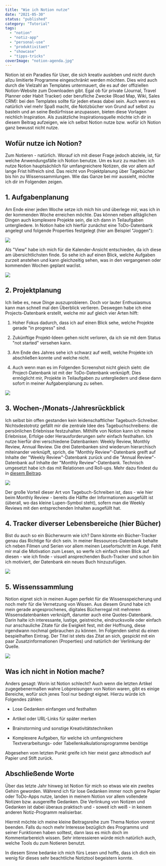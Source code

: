 ```yaml
---
title: "Wie ich Notion nutze"
date: "2021-05-30"
status: "published"
category: "Tutorial"
tags: 
  - "notion"
  - "notiz-app"
  - "personal-use"
  - "produktivitaet"
  - "showcase"
  - "tipps-tricks"
coverImage: "notion-agenda.jpg"
---
```


Notion ist ein Paradies für User, die sich kreativ ausleben und nicht durch allzu limitierte Programme eingeschränkt werden möchten. Dies wird auch durch die Vielzahl an Templates untermauert, die es auf der offiziellen Notion-Website zum Downloaden gibt. Egal ob für private (Journal, Travel Planner oder Habit Tracker) oder berufliche Zwecke (Road Map, Wiki, Sales CRM): bei den Templates sollte für jeden etwas dabei sein. Auch wenn es natürlich viel mehr Spaß macht, die Notizbücher von Grund auf selbst zu basteln und an seine Bedürfnisse anzupassen, bieten diese Vorlagen reichlich Inspiration. Als zusätzliche Inspirationsquelle möchte ich dir in diesem Beitrag aufzeigen, wie ich selbst Notion nutze bzw. wofür ich Notion ganz bewusst nicht nutze.

<!--more-->

## Wofür nutze ich Notion?

Zum Notieren - natürlich. Worauf ich mit dieser Frage jedoch abziele, ist, für welche Anwendungsfälle ich Notion benutze. Um es kurz zu machen: ich nutze Notion hauptsächlich für umfangreichere Notizen, die vor allem auf lange Frist hilfreich sind. Das reicht von Projektplanung über Tagebücher bis hin zu Wissenssammlungen. Wie das Ganze bei mir aussieht, möchte ich dir im Folgenden zeigen.

## 1\. Aufgabenplanung

Am Ende einer jeden Woche setze ich mich hin und überlege mir, was ich in der kommenden Woche erreichen möchte. Das können neben alltäglichen Dingen auch komplexere Projekte sein, die ich dann in Teilaufgaben untergliedere. In Notion habe ich hierfür zunächst eine ToDo-Datenbank angelegt und folgende Properties festgelegt (hier am Beispiel "Joggen"):

![](/img/blog/notion-task-detail.png)

Als "View" habe ich mich für die Kalender-Ansicht entschieden, da ich diese am übersichtlichsten finde. So sehe ich auf einen Blick, welche Aufgaben zurzeit anstehen und kann gleichzeitig sehen, was in den vergangenen oder kommenden Wochen geplant war/ist.

![](/img/blog/notion-calendar.png)

## 2\. Projektplanung

Ich liebe es, neue Dinge auszuprobieren. Doch vor lauter Enthusiasmus kann man schnell mal den Überblick verlieren. Deswegen habe ich eine Projects-Datenbank erstellt, welche mir auf gleich vier Arten hilft:

1. Hoher Fokus dadurch, dass ich auf einen Blick sehe, welche Projekte gerade "in progress" sind.

3. Zukünftige Projekt-Ideen gehen nicht verloren, da ich sie mit dem Status "not started" versehen kann.

5. Am Ende des Jahres sehe ich schwarz auf weiß, welche Projekte ich abschließen konnte und welche nicht.

7. Auch wenn man es im Folgenden Screenshot nicht gleich sieht: die Project-Datenbank ist mit der ToDo-Datenbank verknüpft. Dies ermöglicht mir, Projekte in Teilaufgaben zu untergliedern und diese dann sofort in meiner Aufgabenplanung zu sehen.

![](/img/blog/notion-projects.png)

## 3\. Wochen-/Monats-/Jahresrückblick

Ich selbst bin offen gestanden kein leidenschaftlicher Tagebuch-Schreiber. Nichtsdestotrotz gefällt mir die zentrale Idee des Tagebuchschreibens: die persönlichen Erlebnisse festzuhalten. Mithilfe von Notion kann ich meine Erlebnisse, Erfolge oder Herausforderungen sehr einfach festhalten. Ich nutze hierfür drei verschiedene Datenbanken: Weekly Review, Monthly Review, Annual Review. Die drei Datenbanken sind wiederum hierarchisch miteinander verknüpft, sprich, die "Monthly Review"-Datenbank greift auf Inhalte der "Weekly Review"-Datenbank zurück und die "Annual Review"-Datenbank auf Inhalte der "Monthly Review"-Datenbank. Technisch umgesetzt habe ich das mit Relationen und Roll-ups. Mehr dazu findest du in [diesem Beitrag](https://www.fabi-online.de/notion-deathly-hallows/).

![](/img/blog/notion-monthly-review.png)

Der große Vorteil dieser Art von Tagebuch-Schreiben ist, dass - wie hier beim Monthly Review - bereits die Hälfte der Informationen ausgefüllt ist (überall, wo das kleine Lupen-Symbol steht), sofern man die Weekly Reviews mit den entsprechenden Inhalten ausgefüllt hat.

## 4\. Tracker diverser Lebensbereiche (hier Bücher)

Bist du auch so ein Bücherwurm wie ich? Dann könnte ein Bücher-Tracker genau das Richtige für dich sein. In meiner Ressources-Datenbank behalte ich neben Filmen und Serien vor allem meinen Lesefortschritt im Auge. Fehlt mir mal die Motivation zum Lesen, so werfe ich einfach einen Blick auf diesen - wie ich finde - visuell ansprechenden Buch-Tracker und schon bin ich motiviert, der Datenbank ein neues Buch hinzuzufügen.

![](/img/blog/notion-library.png)

## 5\. Wissenssammlung

Notion eignet sich in meinen Augen perfekt für die Wissensspeicherung und noch mehr für die Vernetzung von Wissen. Aus diesem Grund habe ich mein gerade angesprochenes, digitales Bücherregal mit mehreren Wissensdatenbanken verknüpft, darunter auch eine Quotes-Datenbank. Darin halte ich interessante, lustige, geistreiche, eindrucksvolle oder einfach nur anschauliche Zitate für die Ewigkeit fest, mit der Hoffnung, diese irgendwann nochmal gebrauchen zu können. Im Folgenden siehst du einen bespielhaften Eintrag. Der Titel ist stets das Zitat an sich, gespickt mit ein paar Zusatzinformationen (Properties) und natürlich der Verlinkung der Quelle.

![](/img/blog/notion-quotes.png)

## Was ich nicht in Notion mache?

Anders gesagt: Worin ist Notion schlecht? Auch wenn die letzten Artikel zugegebenermaßen wahre Lobpreisungen von Notion waren, gibt es einige Bereiche, wofür sich jenes Tool nur bedingt eignet. Hierzu würde ich Folgendes zählen:

- Lose Gedanken einfangen und festhalten

- Artikel oder URL-Links für später merken

- Brainstorming und sonstige Kreativitätstechniken

- Komplexere Aufgaben, für welche ich umfangreichere Textverarbeitungs- oder Tabellenkalkulationsprogramme benötige

Abgesehen vom letzten Punkt greife ich hier meist ganz altmodisch auf Papier und Stift zurück.

## Abschließende Worte

Über das letzte Jahr hinweg ist Notion für mich so etwas wie ein zweites Gehirn geworden. Während ich für lose Gedanken immer noch gerne Papier oder ToDo-Apps nutze, landen in meinem Notion vor allem vollendete Notizen bzw. ausgereifte Gedanken. Die Verlinkung von Notizen und Gedanken ist dabei überaus praktisch und - soweit ich weiß - in keinem anderen Notiz-Programm realisierbar.

Hiermit möchte ich meine kleine Beitragsreihe zum Thema Notion vorerst beenden. Falls du noch mehr Interesse bezüglich des Programms und seiner Funktionen haben solltest, dann lass es mich doch im Kommentarbereich wissen. Sehr interessieren würde mich natürlich auch, welche Tools du zum Notieren benutzt.

In diesem Sinne bedanke ich mich fürs Lesen und hoffe, dass ich dich ein wenig für dieses sehr beachtliche Notiztool begeistern konnte.
